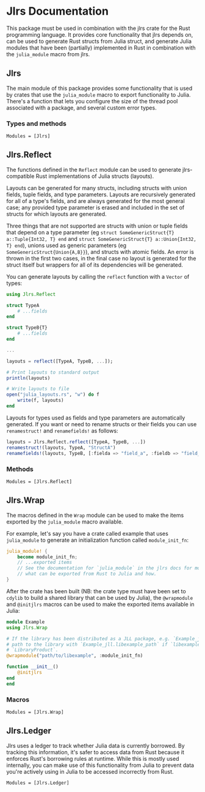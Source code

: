 # Jlrs Documentation

This package must be used in combination with the jlrs crate for the Rust programming language. It provides core functionality that jlrs depends on, can be used to generate Rust structs from Julia struct, and generate Julia modules that have been (partially) implemented in Rust in combination with the `julia_module` macro from jlrs.

## Jlrs

The main module of this package provides some functionality that is used by crates that use the `julia_module` macro to export functionality to Julia. There's a function that lets you configure the size of the thread pool associated with a package, and several custom error types.

### Types and methods

```@autodocs
Modules = [Jlrs]
```


## Jlrs.Reflect

The functions defined in the `Reflect` module can be used to generate jlrs-compatible Rust implementations of Julia structs (layouts).

Layouts can be generated for many structs, including structs with union fields, tuple fields, and type parameters. Layouts are recursively generated for all of a type's fields, and are always generated for the most general case; any provided type parameter is erased and included in the set of structs for which layouts are generated.

Three things that are not supported are structs with union or tuple fields that depend on a type parameter (eg `struct SomeGenericStruct{T} a::Tuple{Int32, T} end` and `struct SomeGenericStruct{T} a::Union{Int32, T} end`), unions used as generic parameters (eg `SomeGenericStruct{Union{A,B}}`), and structs with atomic fields. An error is thrown in the first two cases, in the final case no layout is generated for the struct itself but wrappers for all of its dependencies will be generated.

You can generate layouts by calling the `reflect` function with a `Vector` of types:

```julia
using Jlrs.Reflect

struct TypeA
    # ...fields
end

struct TypeB{T}
    # ...fields
end

...

layouts = reflect([TypeA, TypeB, ...]);

# Print layouts to standard output
println(layouts)

# Write layouts to file
open("julia_layouts.rs", "w") do f
    write(f, layouts)
end
```

Layouts for types used as fields and type parameters are automatically generated. If you want or need to rename structs or their fields you can use `renamestruct!` and `renamefields!` as follows:

```julia
layouts = Jlrs.Reflect.reflect([TypeA, TypeB, ...])
renamestruct!(layouts, TypeA, "StructA")
renamefields!(layouts, TypeB, [:fielda => "field_a", :fieldb => "field_b"])
```

### Methods

```@autodocs
Modules = [Jlrs.Reflect]
```


## Jlrs.Wrap

The macros defined in the `Wrap` module can be used to make the items exported by the `julia_module` macro available.

For example, let's say you have a crate called example that uses `julia_module` to generate an initialization function called `module_init_fn`:

```rust
julia_module! {
    become module_init_fn;
    // ...exported items
    // See the documentation for `julia_module` in the jlrs docs for more information about
    // what can be exported from Rust to Julia and how.
}
```

After the crate has been built (NB: the crate type must have been set to `cdylib` to build a shared library that can be used by Julia), the `@wrapmodule` and `@initjlrs` macros can be used to make the exported items available in Julia:

```julia
module Example
using Jlrs.Wrap

# If the library has been distributed as a JLL package, e.g. `Example_jll`, you can replace the
# path to the library with `Example_jll.libexample_path` if `libexample` is the name of the
# `LibraryProduct`.
@wrapmodule("path/to/libexample", :module_init_fn)

function __init__()
    @initjlrs
end
end
```

### Macros

```@autodocs
Modules = [Jlrs.Wrap]
```


## Jlrs.Ledger

Jlrs uses a ledger to track whether Julia data is currently borrowed. By tracking this information, it's safer to access data from Rust because it enforces Rust's borrowing rules at runtime. While this is mostly used internally, you can make use of this functionality from Julia to prevent data you're actively using in Julia to be accessed incorrectly from Rust.

```@autodocs
Modules = [Jlrs.Ledger]
```
